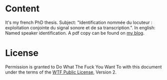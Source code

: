 # Content

It's my french PhD thesis. Subject: "Identification nommée du locuteur : exploitation conjointe du signal sonore et de sa transcription.". In english: Named speaker identification.
A pdf copy can be found on [my blog](http://vincent.jousse.org/research).

# License

Permission is granted to Do What The Fuck You Want To with this document under the terms of the [WTF Public License](http://sam.zoy.org/wtfpl/), Version 2.
